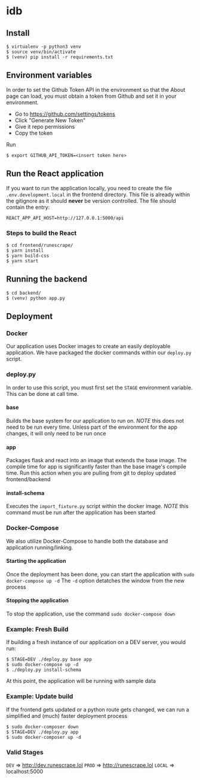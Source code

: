 # idb

## Install

```
$ virtualenv -p python3 venv
$ source venv/bin/activate
$ (venv) pip install -r requirements.txt
```

## Environment variables

In order to set the Github Token API in the environment
so that the About page can load, you must obtain
a token from Github and set it in your environment.

- Go to https://github.com/settings/tokens
- Click "Generate New Token"
- Give it repo permissions
- Copy the token

Run
```
$ export GITHUB_API_TOKEN=<insert token here>
```

## Run the React application
If you want to run the application locally, you need to create the file `.env.development.local` in the frontend directory. 
This file is already within the gitignore as it should **never** be version controlled.
The file should contain the entry:
```
REACT_APP_API_HOST=http://127.0.0.1:5000/api
```

### Steps to build the React
```
$ cd frontend/runescrape/
$ yarn install
$ yarn build-css
$ yarn start
```

## Running the backend
```
$ cd backend/
$ (venv) python app.py
```

## Deployment

### Docker
Our application uses Docker images to create an easily deployable application. We have packaged the docker commands within our `deploy.py` script.

### deploy.py
In order to use this script, you must first set the `STAGE` environment variable. This can be done at call time.

#### base
Builds the base system for our application to run on. *NOTE* this does not need to be run every time. 
Unless part of the environment for the app changes, it will only need to be run once

#### app
Packages flask and react into an image that extends the base image. The compile time for app is significantly 
faster than the base image's compile time. Run this action when you are pulling from git to deploy updated frontend/backend

#### install-schema
Executes the `import_fixture.py` script within the docker image. 
*NOTE* this command must be run after the application has been started


### Docker-Compose
We also utilize Docker-Compose to handle both the database and application running/linking.

#### Starting the application
Once the deployment has been done, you can start the application with `sudo docker-compose up -d`
The `-d` option detatches the window from the new process

#### Stopping the application
To stop the application, use the command `sudo docker-compose down`

### Example: Fresh Build
If building a fresh instance of our application on a DEV server, you would run:
```
$ STAGE=DEV ./deploy.py base app
$ sudo docker-compose up -d
$ ./deploy.py install-schema
```
At this point, the application will be running with sample data

### Example: Update build
If the frontend gets updated or a python route gets changed, we can run a simplified and (much) faster deployment process
```
$ sudo docker-composer down
$ STAGE=DEV ./deploy.py app
$ sudo docker-composer up -d
```

### Valid Stages
`DEV` => http://dev.runescrape.lol
`PROD` => http://runescrape.lol
`LOCAL` => localhost:5000
